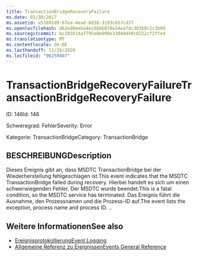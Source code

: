 ```yaml
---
title: TransactionBridgeRecoveryFailure
ms.date: 03/30/2017
ms.assetid: a53891d9-67ea-4ead-8d38-3193cb57cd37
ms.openlocfilehash: d62ed0eeba4ec6b6b870a34ea7dc303b0c2c3b09
ms.sourcegitcommit: bc293b14af795e0e999e3304dd40c0222cf2ffe4
ms.translationtype: MT
ms.contentlocale: de-DE
ms.lasthandoff: 11/26/2020
ms.locfileid: "96259407"
---
```

# <a name="transactionbridgerecoveryfailure"></a><span data-ttu-id="8dd1a-102">TransactionBridgeRecoveryFailure</span><span class="sxs-lookup"><span data-stu-id="8dd1a-102">TransactionBridgeRecoveryFailure</span></span>

<span data-ttu-id="8dd1a-103">ID: 146</span><span class="sxs-lookup"><span data-stu-id="8dd1a-103">Id: 146</span></span>  
  
 <span data-ttu-id="8dd1a-104">Schweregrad: Fehler</span><span class="sxs-lookup"><span data-stu-id="8dd1a-104">Severity: Error</span></span>  
  
 <span data-ttu-id="8dd1a-105">Kategorie: TransactionBridge</span><span class="sxs-lookup"><span data-stu-id="8dd1a-105">Category: TransactionBridge</span></span>  
  
## <a name="description"></a><span data-ttu-id="8dd1a-106">BESCHREIBUNG</span><span class="sxs-lookup"><span data-stu-id="8dd1a-106">Description</span></span>  

 <span data-ttu-id="8dd1a-107">Dieses Ereignis gibt an, dass MSDTC TransactionBridge bei der Wiederherstellung fehlgeschlagen ist.</span><span class="sxs-lookup"><span data-stu-id="8dd1a-107">This event indicates that the MSDTC TransactionBridge failed during recovery.</span></span> <span data-ttu-id="8dd1a-108">Hierbei handelt es sich um einen schwerwiegenden Fehler. Der MSDTC wurde beendet.</span><span class="sxs-lookup"><span data-stu-id="8dd1a-108">This is a fatal condition, so the MSDTC service has terminated.</span></span> <span data-ttu-id="8dd1a-109">Das Ereignis führt die Ausnahme, den Prozessnamen und die Prozess-ID auf.</span><span class="sxs-lookup"><span data-stu-id="8dd1a-109">The event lists the exception, process name and process ID.</span></span> <span data-ttu-id="8dd1a-110">.</span><span class="sxs-lookup"><span data-stu-id="8dd1a-110">.</span></span>  
  
## <a name="see-also"></a><span data-ttu-id="8dd1a-111">Weitere Informationen</span><span class="sxs-lookup"><span data-stu-id="8dd1a-111">See also</span></span>

- [<span data-ttu-id="8dd1a-112">Ereignisprotokollierung</span><span class="sxs-lookup"><span data-stu-id="8dd1a-112">Event Logging</span></span>](index.md)
- [<span data-ttu-id="8dd1a-113">Allgemeine Referenz zu Ereignissen</span><span class="sxs-lookup"><span data-stu-id="8dd1a-113">Events General Reference</span></span>](events-general-reference.md)
